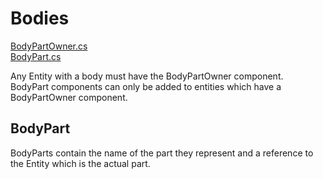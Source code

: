 # Bodies

[BodyPartOwner.cs](FOA/Components/BodyPartOwner.cs)</br>
[BodyPart.cs](FOA/Components/BodyPart.cs)

Any Entity with a body must have the BodyPartOwner component.</br>
BodyPart components can only be added to entities which have a BodyPartOwner component.</br>

## BodyPart
BodyParts contain the name of the part they represent and a reference to the Entity which is the actual part.</br>
